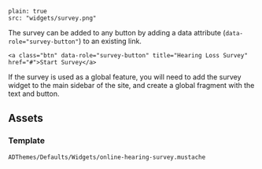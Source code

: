 ```image
plain: true
src: "widgets/survey.png"
```

The survey can be added to any button by adding a data attribute (`data-role="survey-button"`) to an existing link.

`<a class="btn" data-role="survey-button" title="Hearing Loss Survey" href="#">Start Survey</a>`

If the survey is used as a global feature, you will need to add the survey widget to the main sidebar of the site, and create a global fragment with the text and button.

## Assets

### Template

`ADThemes/Defaults/Widgets/online-hearing-survey.mustache`
